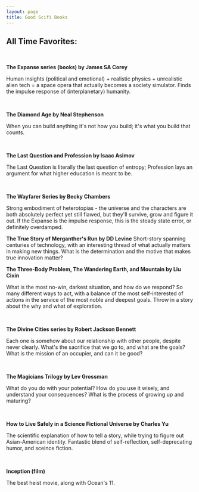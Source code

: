 ```yaml
---
layout: page
title: Good Scifi Books
---
```


<h2>All Time Favorites: </h2><br>

**The Expanse series (books) by James SA Corey**

Human insights (political and emotional) + realistic physics + unrealistic alien tech = a space opera that actually becomes a society simulator. Finds the impulse response of (interplanetary) humanity.

​

**The Diamond Age by Neal Stephenson**

When you can build anything it's not how you build; it's what you build that counts.

​

**The Last Question and Profession by Isaac Asimov**

The Last Question is literally the last question of entropy; Profession lays an argument for what higher education is meant to be.

​

**The Wayfarer Series by Becky Chambers**

Strong embodiment of heterotopias - the universe and the characters are both absolutely perfect yet still flawed, but they'll survive, grow and figure it out. If the Expanse is the impulse response, this is the steady state error, or definitely overdamped.



**The True Story of Merganther's Run by DD Levine**
Short-story spanning centuries of technology, with an interesting thread of what actually matters in making new things. What is the determination and the motive that makes true innovation​ matter?



**The Three-Body Problem, The Wandering Earth, and Mountain by Liu Cixin**

What is the most no-win, darkest situation, and how do we respond? So many different ways to act, with a balance of the most self-interested of actions in the service of the most noble and deepest goals. Throw in a story about the why and what of exploration.

​

**The Divine Cities series by Robert Jackson Bennett**

Each one is somehow about our relationship with other people, despite never clearly. What's the sacrifice that we go to, and what are the goals? What is the mission of an occupier, and can it be good?

​

**The Magicians Trilogy by Lev Grossman**

What do you do with your potential? How do you use it wisely, and understand your consequences? What is the process of growing up and maturing?

​

**How to Live Safely in a Science Fictional Universe by Charles Yu**

The scientific explanation of how to tell a story, while trying to figure out Asian-American identity. Fantastic blend of self-reflection, self-deprecating humor, and sceince fiction.

​

**Inception (film)**

The best heist movie, along with Ocean's 11.